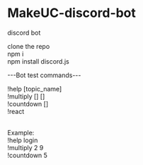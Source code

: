 # MakeUC-discord-bot

discord bot

clone the repo <br />
npm i <br />
npm install discord.js

---Bot test commands---

!help [topic_name]<br />
!multiply [] []<br />
!countdown []<br />
!react <br /><br />

Example: <br />
!help login<br />
!multiply 2 9<br />
!countdown 5<br />
